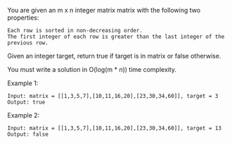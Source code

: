 You are given an m x n integer matrix matrix with the following two properties:

    Each row is sorted in non-decreasing order.
    The first integer of each row is greater than the last integer of the previous row.

Given an integer target, return true if target is in matrix or false otherwise.

You must write a solution in O(log(m * n)) time complexity.

 

Example 1:

    Input: matrix = [[1,3,5,7],[10,11,16,20],[23,30,34,60]], target = 3
    Output: true

Example 2:

    Input: matrix = [[1,3,5,7],[10,11,16,20],[23,30,34,60]], target = 13
    Output: false

